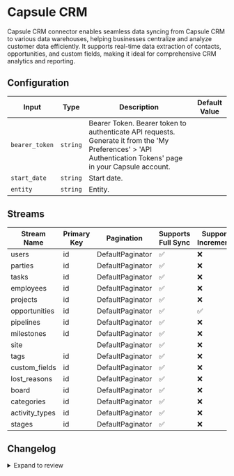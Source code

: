 # Capsule CRM
Capsule CRM connector  enables seamless data syncing from Capsule CRM to various data warehouses, helping businesses centralize and analyze customer data efficiently. It supports real-time data extraction of contacts, opportunities, and custom fields, making it ideal for comprehensive CRM analytics and reporting.

## Configuration

| Input | Type | Description | Default Value |
|-------|------|-------------|---------------|
| `bearer_token` | `string` | Bearer Token. Bearer token to authenticate API requests. Generate it from the &#39;My Preferences&#39; &gt; &#39;API Authentication Tokens&#39; page in your Capsule account. |  |
| `start_date` | `string` | Start date.  |  |
| `entity` | `string` | Entity.  |  |

## Streams
| Stream Name | Primary Key | Pagination | Supports Full Sync | Supports Incremental |
|-------------|-------------|------------|---------------------|----------------------|
| users | id | DefaultPaginator | ✅ |  ❌  |
| parties | id | DefaultPaginator | ✅ |  ❌  |
| tasks | id | DefaultPaginator | ✅ |  ❌  |
| employees | id | DefaultPaginator | ✅ |  ❌  |
| projects | id | DefaultPaginator | ✅ |  ❌  |
| opportunities | id | DefaultPaginator | ✅ |  ✅  |
| pipelines | id | DefaultPaginator | ✅ |  ❌  |
| milestones | id | DefaultPaginator | ✅ |  ❌  |
| site |  | DefaultPaginator | ✅ |  ❌  |
| tags | id | DefaultPaginator | ✅ |  ❌  |
| custom_fields | id | DefaultPaginator | ✅ |  ❌  |
| lost_reasons | id | DefaultPaginator | ✅ |  ❌  |
| board | id | DefaultPaginator | ✅ |  ❌  |
| categories | id | DefaultPaginator | ✅ |  ❌  |
| activity_types | id | DefaultPaginator | ✅ |  ❌  |
| stages | id | DefaultPaginator | ✅ |  ❌  |

## Changelog

<details>
  <summary>Expand to review</summary>

| Version          | Date              | Pull Request | Subject        |
|------------------|-------------------|--------------|----------------|
| 0.0.12 | 2025-02-15 | [53923](https://github.com/airbytehq/airbyte/pull/53923) | Update dependencies |
| 0.0.11 | 2025-02-08 | [53384](https://github.com/airbytehq/airbyte/pull/53384) | Update dependencies |
| 0.0.10 | 2025-02-01 | [52934](https://github.com/airbytehq/airbyte/pull/52934) | Update dependencies |
| 0.0.9 | 2025-01-25 | [52199](https://github.com/airbytehq/airbyte/pull/52199) | Update dependencies |
| 0.0.8 | 2025-01-18 | [51758](https://github.com/airbytehq/airbyte/pull/51758) | Update dependencies |
| 0.0.7 | 2025-01-11 | [51282](https://github.com/airbytehq/airbyte/pull/51282) | Update dependencies |
| 0.0.6 | 2024-12-28 | [50484](https://github.com/airbytehq/airbyte/pull/50484) | Update dependencies |
| 0.0.5 | 2024-12-21 | [50172](https://github.com/airbytehq/airbyte/pull/50172) | Update dependencies |
| 0.0.4 | 2024-12-14 | [49566](https://github.com/airbytehq/airbyte/pull/49566) | Update dependencies |
| 0.0.3 | 2024-12-12 | [49314](https://github.com/airbytehq/airbyte/pull/49314) | Update dependencies |
| 0.0.2 | 2024-12-11 | [49028](https://github.com/airbytehq/airbyte/pull/49028) | Starting with this version, the Docker image is now rootless. Please note that this and future versions will not be compatible with Airbyte versions earlier than 0.64 |
| 0.0.1 | 2024-11-09 | | Initial release by [@bishalbera](https://github.com/bishalbera) via Connector Builder |

</details>
